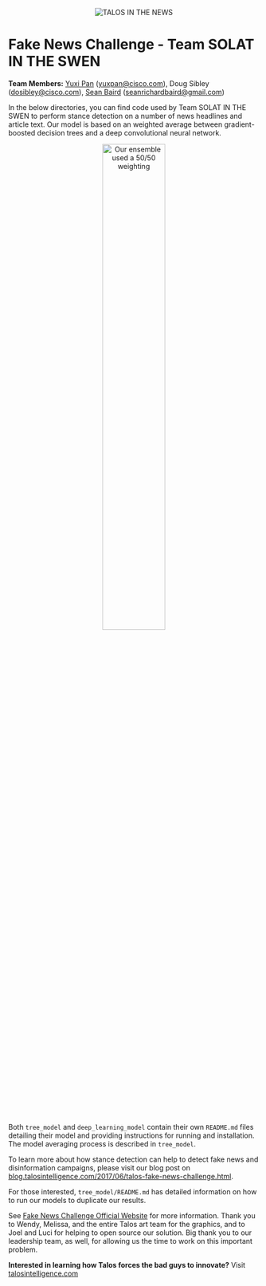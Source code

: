 <p align="center">
<img src="https://github.com/Cisco-Talos/fnc-1/blob/master/images/solat-in-the-swen.gif" alt="TALOS IN THE NEWS"/>
</p>

# Fake News Challenge - Team SOLAT IN THE SWEN

**Team Members:**     [Yuxi Pan](https://www.linkedin.com/in/yuxipanucla) (yuxpan@cisco.com), Doug Sibley (dosibley@cisco.com), [Sean Baird](https://www.linkedin.com/in/seanrichardbaird/) (seanrichardbaird@gmail.com)

In the below directories, you can find code used by Team SOLAT IN THE SWEN to perform stance detection on a number of news headlines and article text. Our model is based on an weighted average between gradient-boosted decision trees and a deep convolutional neural network. 

<p align="center">
<img src="https://github.com/Cisco-Talos/fnc-1/blob/master/images/diagrams_light/final_prediction_light.png" alt="Our ensemble used a 50/50 weighting" width="50%"/>
</p>

Both `tree_model` and `deep_learning_model` contain their own `README.md` files detailing their model and providing instructions for running and installation. The model averaging process is described in `tree_model`.

To learn more about how stance detection can help to detect fake news and disinformation campaigns, please visit our blog post on [blog.talosintelligence.com/2017/06/talos-fake-news-challenge.html](https://blog.talosintelligence.com/2017/06/talos-fake-news-challenge.html).

For those interested, `tree_model/README.md` has detailed information on how to run our models to duplicate our results.

See [Fake News Challenge Official Website](http://www.fakenewschallenge.org/) for more information.
Thank you to Wendy, Melissa, and the entire Talos art team for the graphics, and to Joel and Luci for helping to open source our solution.  Big thank you to our leadership team, as well, for allowing us the time to work on this important problem.

**Interested in learning how Talos forces the bad guys to innovate?**  Visit [talosintelligence.com](https://talosintelligence.com/about)

<!--
  Copyright 2017 Cisco Systems, Inc.
 
  Licensed under the Apache License, Version 2.0 (the "License");
  you may not use this file except in compliance with the License.
  You may obtain a copy of the License at
 
    http://www.apache.org/licenses/LICENSE-2.0
 
  Unless required by applicable law or agreed to in writing, software
  distributed under the License is distributed on an "AS IS" BASIS,
  WITHOUT WARRANTIES OR CONDITIONS OF ANY KIND, either express or implied.
  See the License for the specific language governing permissions and
  limitations under the License.
-->

